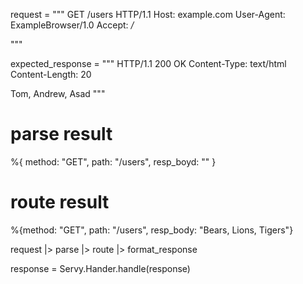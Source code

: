 request = """
GET /users HTTP/1.1
Host: example.com
User-Agent: ExampleBrowser/1.0
Accept: */*

"""


expected_response = """
HTTP/1.1 200 OK
Content-Type: text/html
Content-Length: 20

Tom, Andrew, Asad
"""

# parse result

%{ method: "GET", path: "/users", resp_boyd: "" }

# route result

%{method: "GET", path: "/users", resp_body: "Bears, Lions, Tigers"}

request
|> parse
|> route
|> format_response

response = Servy.Hander.handle(response)
